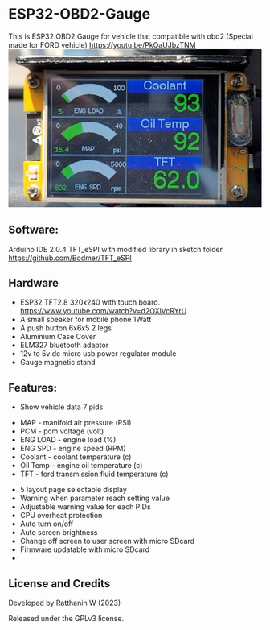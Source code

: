 # ESP32-OBD2-Gauge
This is ESP32 OBD2 Gauge for vehicle that compatible with obd2
(Special made for FORD vehicle)
 https://youtu.be/PkQaUJbzTNM
![My Image](/pictures/layout1.jpeg)

## Software:
Arduino IDE 2.0.4
TFT_eSPI with modified library in sketch folder 
https://github.com/Bodmer/TFT_eSPI

## Hardware
- ESP32 TFT2.8 320x240 with touch board. https://www.youtube.com/watch?v=d2OXlVcRYrU
- A small speaker for mobile phone 1Watt
- A push button 6x6x5 2 legs
- Aluminium Case Cover
- ELM327 bluetooth adaptor
- 12v to 5v dc micro usb power regulator module
- Gauge magnetic stand

## Features:
- Show vehicle data 7 pids
* MAP - manifold air pressure (PSI)
* PCM - pcm voltage (volt)
* ENG LOAD - engine load (%)
* ENG SPD - engine speed (RPM)
* Coolant - coolant temperature (c)
* Oil Temp - engine oil temperature (c)
* TFT - ford transmission fluid temperature (c)

- 5 layout page selectable display
- Warning when parameter reach setting value
- Adjustable warning value for each PIDs
- CPU overheat protection
- Auto turn on/off
- Auto screen brightness
- Change off screen to user screen with micro SDcard
- Firmware updatable with micro SDcard
-
## License and Credits
Developed by Ratthanin W (2023)

Released under the GPLv3 license.
